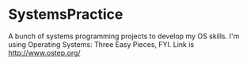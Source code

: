 # SystemsPractice
A bunch of systems programming projects to develop my OS skills. I'm using Operating Systems: Three Easy Pieces, FYI. Link is http://www.ostep.org/

